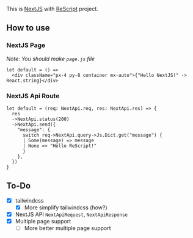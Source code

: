 This is [NextJS](https://nextjs.org) with [ReScript](https://rescript-lang.org/) project.

## How to use

### NextJS Page

_Note: You should make `page.js` file_

```rescript
let default = () =>
  <div className="px-4 py-8 container mx-auto">{"Hello NextJS!" -> React.string}</div>
```

### NextJS Api Route

```rescript
let default = (req: NextApi.req, res: NextApi.res) => {
  res
  ->NextApi.status(200)
  ->NextApi.send({
    "message": {
      switch req->NextApi.query->Js.Dict.get("message") {
      | Some(message) => message
      | None => "Hello ReScript!"
      }
    },
  })
}
```

## To-Do

- [x] tailwindcss
  - [x] More simplify tailwindcss (how?)
- [x] NextJS API `NextApiRequest`, `NextApiResponse`
- [x] Multiple page support
  - [ ] More better multiple page support
